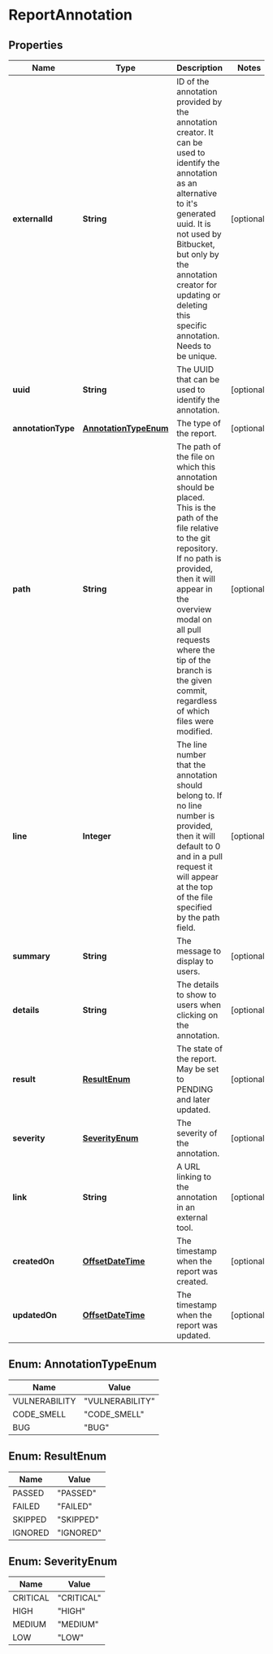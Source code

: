 # ReportAnnotation

## Properties
Name | Type | Description | Notes
------------ | ------------- | ------------- | -------------
**externalId** | **String** | ID of the annotation provided by the annotation creator. It can be used to identify the annotation as an alternative to it&#x27;s generated uuid. It is not used by Bitbucket, but only by the annotation creator for updating or deleting this specific annotation. Needs to be unique. |  [optional]
**uuid** | **String** | The UUID that can be used to identify the annotation. |  [optional]
**annotationType** | [**AnnotationTypeEnum**](#AnnotationTypeEnum) | The type of the report. |  [optional]
**path** | **String** | The path of the file on which this annotation should be placed. This is the path of the file relative to the git repository. If no path is provided, then it will appear in the overview modal on all pull requests where the tip of the branch is the given commit, regardless of which files were modified. |  [optional]
**line** | **Integer** | The line number that the annotation should belong to. If no line number is provided, then it will default to 0 and in a pull request it will appear at the top of the file specified by the path field. |  [optional]
**summary** | **String** | The message to display to users. |  [optional]
**details** | **String** | The details to show to users when clicking on the annotation. |  [optional]
**result** | [**ResultEnum**](#ResultEnum) | The state of the report. May be set to PENDING and later updated. |  [optional]
**severity** | [**SeverityEnum**](#SeverityEnum) | The severity of the annotation. |  [optional]
**link** | **String** | A URL linking to the annotation in an external tool. |  [optional]
**createdOn** | [**OffsetDateTime**](OffsetDateTime.md) | The timestamp when the report was created. |  [optional]
**updatedOn** | [**OffsetDateTime**](OffsetDateTime.md) | The timestamp when the report was updated. |  [optional]

<a name="AnnotationTypeEnum"></a>
## Enum: AnnotationTypeEnum
Name | Value
---- | -----
VULNERABILITY | &quot;VULNERABILITY&quot;
CODE_SMELL | &quot;CODE_SMELL&quot;
BUG | &quot;BUG&quot;

<a name="ResultEnum"></a>
## Enum: ResultEnum
Name | Value
---- | -----
PASSED | &quot;PASSED&quot;
FAILED | &quot;FAILED&quot;
SKIPPED | &quot;SKIPPED&quot;
IGNORED | &quot;IGNORED&quot;

<a name="SeverityEnum"></a>
## Enum: SeverityEnum
Name | Value
---- | -----
CRITICAL | &quot;CRITICAL&quot;
HIGH | &quot;HIGH&quot;
MEDIUM | &quot;MEDIUM&quot;
LOW | &quot;LOW&quot;
